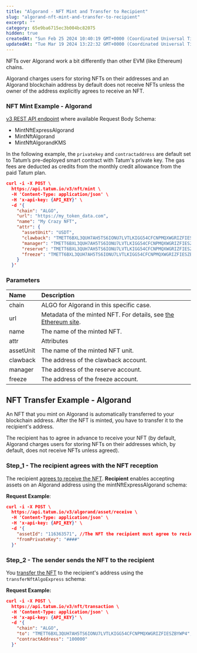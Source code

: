 ```yaml
---
title: "Algorand - NFT Mint and Transfer to Recipient"
slug: "algorand-nft-mint-and-transfer-to-recipient"
excerpt: ""
category: 65e9ba6715ec3b004bc82075
hidden: true
createdAt: "Sun Feb 25 2024 10:40:19 GMT+0000 (Coordinated Universal Time)"
updatedAt: "Tue Mar 19 2024 13:22:32 GMT+0000 (Coordinated Universal Time)"
---
```

NFTs over Algorand work a bit differently than other EVM (like Ethereum) chains.

Algorand charges users for storing NFTs on their addresses and an Algorand blockchain address by default does not receive NFTs unless the owner of the address explicitly agrees to receive an NFT.

### NFT Mint Example - Algorand

[v3 REST API endpoint](https://apidoc.tatum.io/tag/NFT-(ERC-721-or-compatible)#operation/NftMintErc721) where available Request Body Schema:

- MintNftExpressAlgorand
- MintNftAlgorand
- MintNftAlgorandKMS

In the following example, the `privatekey` and `contractaddress` are default set to Tatum’s pre-deployed smart contract with Tatum's private key. The gas fees are deducted as credits from the monthly credit allowance from the paid Tatum plan.

```json cURL
curl -i -X POST \
  https://api.tatum.io/v3/nft/mint \
  -H 'Content-Type: application/json' \
  -H 'x-api-key: {API_KEY}' \
  -d '{
    "chain": "ALGO",
    "url": "https://my_token_data.com",
    "name": "My Crazy NFT",
    "attr": {
      "assetUnit": "USDT",
      "clawback": "TMETT6BXL3QUH7AH5TS6IONU7LVTLKIGG54CFCNPMQXWGRIZFIESZBYWP4",
      "manager": "TMETT6BXL3QUH7AH5TS6IONU7LVTLKIGG54CFCNPMQXWGRIZFIESZBYWP4",
      "reserve": "TMETT6BXL3QUH7AH5TS6IONU7LVTLKIGG54CFCNPMQXWGRIZFIESZBYWP4",
      "freeze": "TMETT6BXL3QUH7AH5TS6IONU7LVTLKIGG54CFCNPMQXWGRIZFIESZBYWP4"
    }
  }'
```

### Parameters

| Name      | Description                                                                                                             |
| :-------- | :---------------------------------------------------------------------------------------------------------------------- |
| chain     | ALGO for Algorand in this specific case.                                                                                |
| url       | Metadata of the minted NFT. For details, see [the Ethereum site](https://eips.ethereum.org/EIPS/eip-721#specification). |
| name      | The name of the minted NFT.                                                                                             |
| attr      | Attributes                                                                                                              |
| assetUnit | The name of the minted NFT unit.                                                                                        |
| clawback  | The address of the clawback account.                                                                                    |
| manager   | The address of the reserve account.                                                                                     |
| freeze    | The address of the freeze account.                                                                                      |

## NFT Transfer Example - Algorand

An NFT that you mint on Algorand is automatically transferred to your blockchain address. After the NFT is minted, you have to transfer it to the recipient's address. 

The recipient has to agree in advance to receive your NFT (by default, Algorand charges users for storing NFTs on their addresses which, by default, does not receive NFTs unless agreed).

### Step_1 - The recipient agrees with the NFT reception

The recipient [agrees to receive the NFT](https://apidoc.tatum.io/tag/Algorand/#operation/AlgorandBlockchainReceiveAsset). **Recipient** enables accepting assets on an Algorand address using the mintNftExpressAlgorand schema:

**Request Example**:

```json cURL
curl -i -X POST \
  https://api.tatum.io/v3/algorand/asset/receive \
  -H 'Content-Type: application/json' \
  -H 'x-api-key: {API_KEY}' \
  -d '{
    "assetId": "116363571", //The NFT the recipient must agree to recieve.
    "fromPrivateKey": "####"
  }'
```

### Step_2 - The sender sends the NFT to the recipient

 You [transfer the NFT](https://preview.redoc.ly/tatum/develop/tag/NFT-(ERC-721-or-compatible)/#operation/NftTransferErc721) to the recipient's address using the `transferNftAlgoExpress` schema:

**Request Example:**

```json cURL
curl -i -X POST \
  https://api.tatum.io/v3/nft/transaction \
  -H 'Content-Type: application/json' \
  -H 'x-api-key: {API_KEY}' \
  -d '{
    "chain": "ALGO",
    "to": "TMETT6BXL3QUH7AH5TS6IONU7LVTLKIGG54CFCNPMQXWGRIZFIESZBYWP4",
    "contractAddress": "100000"
  }'
```
